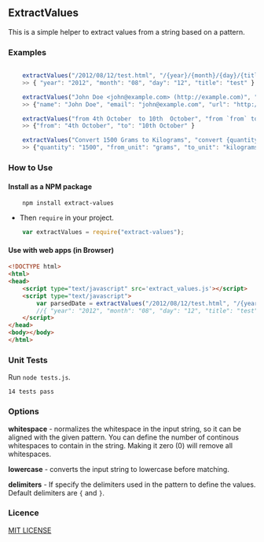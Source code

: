 ## ExtractValues

This is a simple helper to extract values from a string based on a pattern.

### Examples

```javascript

    extractValues("/2012/08/12/test.html", "/{year}/{month}/{day}/{title}.html")
    >> { "year": "2012", "month": "08", "day": "12", "title": "test" }

    extractValues("John Doe <john@example.com> (http://example.com)", "{name} <{email}> ({url})")
    >> {"name": "John Doe", "email": "john@example.com", "url": "http://example.com" }

    extractValues("from 4th October  to 10th  October", "from `from` to `to`", { whitespace: 1, delimiters: ["`", "`"] })
    >> {"from": "4th October", "to": "10th October" }

    extractValues("Convert 1500 Grams to Kilograms", "convert {quantity} {from_unit} to {to_unit}", { lowercase: true })
    >> {"quantity": "1500", "from_unit": "grams", "to_unit": "kilograms" }]

```

### How to Use

#### Install as a NPM package

```
    npm install extract-values
```

* Then `require` in your project.
    
```javascript
    var extractValues = require("extract-values");
```

#### Use with web apps (in Browser)

```html
<!DOCTYPE html>
<html>
<head>
    <script type="text/javascript" src='extract_values.js'></script>
    <script type="text/javascript">
        var parsedDate = extractValues("/2012/08/12/test.html", "/{year}/{month}/{day}/{title}.html")
        //{ "year": "2012", "month": "08", "day": "12", "title": "test" }
    </script>
</head>
<body></body>
</html>
```

### Unit Tests

Run `node tests.js`.

```$ node tests.js
14 tests pass
```

### Options

**whitespace** - normalizes the whitespace in the input string, so it can be aligned with the given pattern. You can define the number of continous whitespaces to contain in the string. Making it zero (0) will remove all whitespaces.

**lowercase** - converts the input string to lowercase before matching.

**delimiters** - If specify the delimiters used in the pattern to define the values. Default delimiters are `{` and `}`.

### Licence

[MIT LICENSE](https://github.com/laktek/punch/blob/master/LICENSE)
